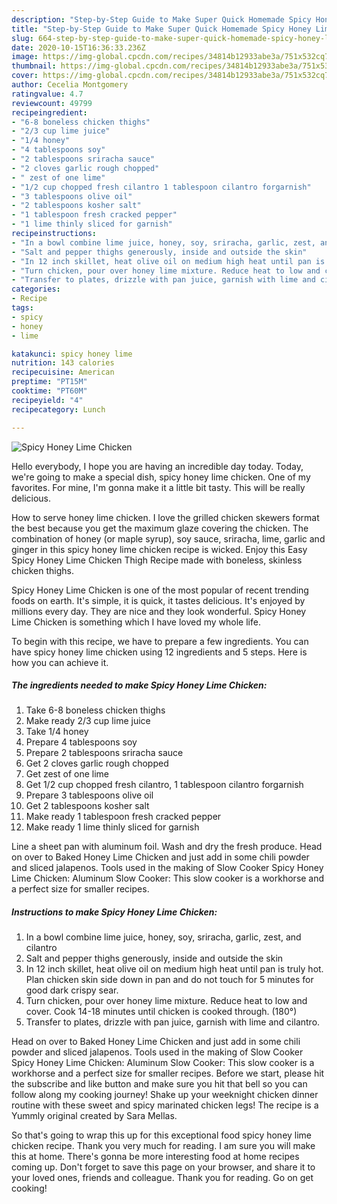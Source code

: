 ```yaml
---
description: "Step-by-Step Guide to Make Super Quick Homemade Spicy Honey Lime Chicken"
title: "Step-by-Step Guide to Make Super Quick Homemade Spicy Honey Lime Chicken"
slug: 664-step-by-step-guide-to-make-super-quick-homemade-spicy-honey-lime-chicken
date: 2020-10-15T16:36:33.236Z
image: https://img-global.cpcdn.com/recipes/34814b12933abe3a/751x532cq70/spicy-honey-lime-chicken-recipe-main-photo.jpg
thumbnail: https://img-global.cpcdn.com/recipes/34814b12933abe3a/751x532cq70/spicy-honey-lime-chicken-recipe-main-photo.jpg
cover: https://img-global.cpcdn.com/recipes/34814b12933abe3a/751x532cq70/spicy-honey-lime-chicken-recipe-main-photo.jpg
author: Cecelia Montgomery
ratingvalue: 4.7
reviewcount: 49799
recipeingredient:
- "6-8 boneless chicken thighs"
- "2/3 cup lime juice"
- "1/4 honey"
- "4 tablespoons soy"
- "2 tablespoons sriracha sauce"
- "2 cloves garlic rough chopped"
- " zest of one lime"
- "1/2 cup chopped fresh cilantro 1 tablespoon cilantro forgarnish"
- "3 tablespoons olive oil"
- "2 tablespoons kosher salt"
- "1 tablespoon fresh cracked pepper"
- "1 lime thinly sliced for garnish"
recipeinstructions:
- "In a bowl combine lime juice, honey, soy, sriracha, garlic, zest, and cilantro"
- "Salt and pepper thighs generously, inside and outside the skin"
- "In 12 inch skillet, heat olive oil on medium high heat until pan is truly hot. Plan chicken skin side down in pan and do not touch for 5 minutes for good dark crispy sear."
- "Turn chicken, pour over honey lime mixture. Reduce heat to low and cover. Cook 14-18 minutes until chicken is cooked through. (180°)"
- "Transfer to plates, drizzle with pan juice, garnish with lime and cilantro."
categories:
- Recipe
tags:
- spicy
- honey
- lime

katakunci: spicy honey lime 
nutrition: 143 calories
recipecuisine: American
preptime: "PT15M"
cooktime: "PT60M"
recipeyield: "4"
recipecategory: Lunch

---
```



![Spicy Honey Lime Chicken](https://img-global.cpcdn.com/recipes/34814b12933abe3a/751x532cq70/spicy-honey-lime-chicken-recipe-main-photo.jpg)

Hello everybody, I hope you are having an incredible day today. Today, we're going to make a special dish, spicy honey lime chicken. One of my favorites. For mine, I'm gonna make it a little bit tasty. This will be really delicious.

How to serve honey lime chicken. I love the grilled chicken skewers format the best because you get the maximum glaze covering the chicken. The combination of honey (or maple syrup), soy sauce, sriracha, lime, garlic and ginger in this spicy honey lime chicken recipe is wicked. Enjoy this Easy Spicy Honey Lime Chicken Thigh Recipe made with boneless, skinless chicken thighs.

Spicy Honey Lime Chicken is one of the most popular of recent trending foods on earth. It's simple, it is quick, it tastes delicious. It's enjoyed by millions every day. They are nice and they look wonderful. Spicy Honey Lime Chicken is something which I have loved my whole life.


To begin with this recipe, we have to prepare a few ingredients. You can have spicy honey lime chicken using 12 ingredients and 5 steps. Here is how you can achieve it.

<!--inarticleads1-->

##### The ingredients needed to make Spicy Honey Lime Chicken:

1. Take 6-8 boneless chicken thighs
1. Make ready 2/3 cup lime juice
1. Take 1/4 honey
1. Prepare 4 tablespoons soy
1. Prepare 2 tablespoons sriracha sauce
1. Get 2 cloves garlic rough chopped
1. Get  zest of one lime
1. Get 1/2 cup chopped fresh cilantro, 1 tablespoon cilantro forgarnish
1. Prepare 3 tablespoons olive oil
1. Get 2 tablespoons kosher salt
1. Make ready 1 tablespoon fresh cracked pepper
1. Make ready 1 lime thinly sliced for garnish


Line a sheet pan with aluminum foil. Wash and dry the fresh produce. Head on over to Baked Honey Lime Chicken and just add in some chili powder and sliced jalapenos. Tools used in the making of Slow Cooker Spicy Honey Lime Chicken: Aluminum Slow Cooker: This slow cooker is a workhorse and a perfect size for smaller recipes. 

<!--inarticleads2-->

##### Instructions to make Spicy Honey Lime Chicken:

1. In a bowl combine lime juice, honey, soy, sriracha, garlic, zest, and cilantro
1. Salt and pepper thighs generously, inside and outside the skin
1. In 12 inch skillet, heat olive oil on medium high heat until pan is truly hot. Plan chicken skin side down in pan and do not touch for 5 minutes for good dark crispy sear.
1. Turn chicken, pour over honey lime mixture. Reduce heat to low and cover. Cook 14-18 minutes until chicken is cooked through. (180°)
1. Transfer to plates, drizzle with pan juice, garnish with lime and cilantro.


Head on over to Baked Honey Lime Chicken and just add in some chili powder and sliced jalapenos. Tools used in the making of Slow Cooker Spicy Honey Lime Chicken: Aluminum Slow Cooker: This slow cooker is a workhorse and a perfect size for smaller recipes. Before we start, please hit the subscribe and like button and make sure you hit that bell so you can follow along my cooking journey! Shake up your weeknight chicken dinner routine with these sweet and spicy marinated chicken legs! The recipe is a Yummly original created by Sara Mellas. 

So that's going to wrap this up for this exceptional food spicy honey lime chicken recipe. Thank you very much for reading. I am sure you will make this at home. There's gonna be more interesting food at home recipes coming up. Don't forget to save this page on your browser, and share it to your loved ones, friends and colleague. Thank you for reading. Go on get cooking!

